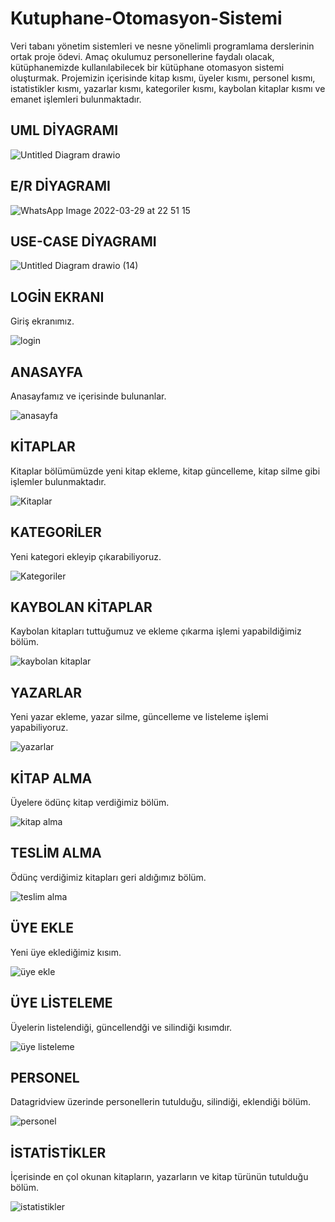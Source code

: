 # Kutuphane-Otomasyon-Sistemi
 
 Veri tabanı yönetim sistemleri ve nesne yönelimli programlama derslerinin ortak proje ödevi. Amaç okulumuz personellerine faydalı olacak, kütüphanemizde kullanılabilecek bir kütüphane otomasyon sistemi oluşturmak. Projemizin içerisinde kitap kısmı, üyeler kısmı, personel kısmı, istatistikler kısmı, yazarlar kısmı, kategoriler kısmı, kaybolan kitaplar kısmı ve emanet işlemleri bulunmaktadır.
## UML DİYAGRAMI 

![Untitled Diagram drawio](https://user-images.githubusercontent.com/77639600/163362349-ea3e27df-cb01-42ea-84ef-999ffc6ef48e.png)


## E/R DİYAGRAMI 

![WhatsApp Image 2022-03-29 at 22 51 15](https://user-images.githubusercontent.com/77639600/163292860-d76e6a8a-d3fb-4a41-99b5-2c822c4978e1.jpeg)


## USE-CASE DİYAGRAMI
![Untitled Diagram drawio (14)](https://user-images.githubusercontent.com/77639600/164317589-ccb419f5-9f15-4dd0-bfdf-08d8b0be3d00.png)



## LOGİN EKRANI

Giriş ekranımız.

![login](https://user-images.githubusercontent.com/77639600/171624486-f91186d4-91f7-4ade-b5c0-d5bf9d64edaa.png)


## ANASAYFA

Anasayfamız ve içerisinde bulunanlar.

![anasayfa](https://user-images.githubusercontent.com/77639600/171624667-1854a026-1295-40e1-8602-4e1fe86a4395.png)


## KİTAPLAR

Kitaplar bölümümüzde yeni kitap ekleme, kitap güncelleme, kitap silme gibi işlemler bulunmaktadır.

![Kitaplar](https://user-images.githubusercontent.com/77639600/171624911-a615b915-a45d-49f9-ab59-a330613b424e.png)


## KATEGORİLER

Yeni kategori ekleyip çıkarabiliyoruz.

![Kategoriler](https://user-images.githubusercontent.com/77639600/171625620-5814db24-9817-4087-bd82-799ea8388152.png)


## KAYBOLAN KİTAPLAR

Kaybolan kitapları tuttuğumuz ve ekleme çıkarma işlemi yapabildiğimiz bölüm.

![kaybolan kitaplar](https://user-images.githubusercontent.com/77639600/171626020-0a27c396-a1f2-4277-bb0c-569ce9e9eb3e.png)


## YAZARLAR

Yeni yazar ekleme, yazar silme, güncelleme ve listeleme işlemi yapabiliyoruz.

![yazarlar](https://user-images.githubusercontent.com/77639600/171625786-0841d6db-b399-49cf-ab4d-7b8935109046.png)

## KİTAP ALMA

Üyelere ödünç kitap verdiğimiz bölüm.

![kitap alma](https://user-images.githubusercontent.com/77639600/171626323-8c2ac9d3-5af3-49fb-bd3f-6b2a8492c665.png)


## TESLİM ALMA

Ödünç verdiğimiz kitapları geri aldığımız bölüm.

![teslim alma](https://user-images.githubusercontent.com/77639600/171626143-69ab21f1-8003-4456-bdde-d62af49eea21.png)


## ÜYE EKLE

Yeni üye eklediğimiz kısım.

![üye ekle](https://user-images.githubusercontent.com/77639600/171625069-f49a1e28-cb5d-4822-ba00-a242503afa9b.png)

## ÜYE LİSTELEME

Üyelerin listelendiği, güncellendği ve silindiği kısımdır.

![üye listeleme](https://user-images.githubusercontent.com/77639600/171625227-3b21c34f-794f-4ed8-bc00-75215fbc41f0.png)

## PERSONEL

Datagridview üzerinde personellerin tutulduğu, silindiği, eklendiği bölüm.

![personel](https://user-images.githubusercontent.com/77639600/171625355-b930bd38-043d-4d69-a37d-14f57169d3fd.png)

## İSTATİSTİKLER

İçerisinde en çol okunan kitapların, yazarların ve kitap türünün tutulduğu bölüm.

![istatistikler](https://user-images.githubusercontent.com/77639600/171625828-a2ef3c3a-3b2f-45f6-9afc-ddd08fe1c7b8.png)










